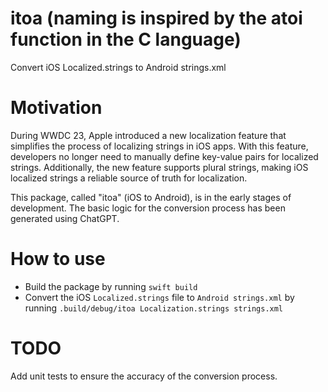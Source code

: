 # itoa (naming is inspired by the atoi function in the C language)
Convert iOS Localized.strings to Android strings.xml

# Motivation
During WWDC 23, Apple introduced a new localization feature that simplifies the process of localizing strings in iOS apps. 
With this feature, developers no longer need to manually define key-value pairs for localized strings. 
Additionally, the new feature supports plural strings, making iOS localized strings a reliable source of truth for localization.

This package, called "itoa" (iOS to Android), is in the early stages of development. 
The basic logic for the conversion process has been generated using ChatGPT.


# How to use
- Build the package by running `swift build`
- Convert the iOS `Localized.strings` file to `Android strings.xml` by running `.build/debug/itoa Localization.strings strings.xml`

# TODO
Add unit tests to ensure the accuracy of the conversion process.

